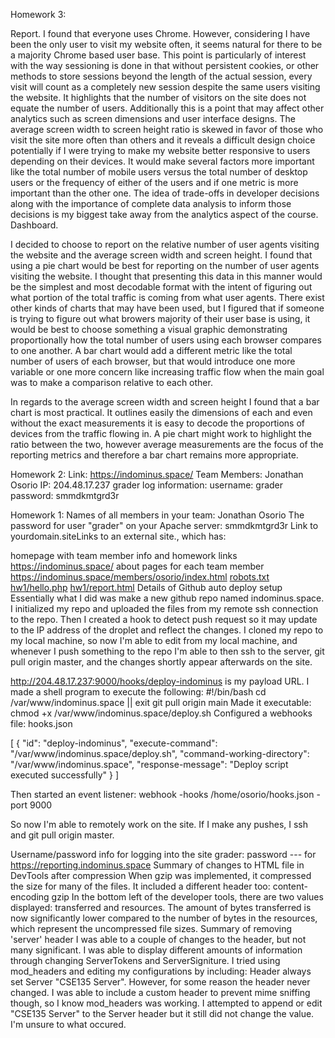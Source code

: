 Homework 3:

Report.
I found that everyone uses Chrome. However, considering I have been the only user to visit my website often, it seems natural for there to be a majority Chrome based user base. This point is particularly of interest with the way sessioning is done in that without persistent cookies, or other methods to store sessions beyond the length of the actual session, every visit will count as a completely new session despite the same users visiting the website. It highlights that the number of visitors on the site does not equate the number of users. Additionally this is a point that may affect other analytics such as screen dimensions and user interface designs. The average screen width to screen height ratio is skewed in favor of those who visit the site more often than others and it reveals a difficult design choice potentially if I were trying to make my website better responsive to users depending on their devices. It would make several factors more important like the total number of mobile users versus the total number of desktop users or the frequency of either of the users and if one metric is more important than the other one. The idea of trade-offs in developer decisions along with the  importance of complete data analysis to inform those decisions is my biggest take away from the analytics aspect of the course. 
Dashboard.

I decided to choose to report on the relative number of user agents visiting the website and the average screen width and screen height. I found that using a pie chart would be best for reporting on the number of user agents visiting the website. I thought that presenting this data in this manner would be the simplest and most decodable format with the intent of figuring out what portion of the total traffic is coming from what user agents. There exist other kinds of charts that may have been used, but I figured that if someone is trying to figure out what browers majority of their user base is using, it would be best to choose something a visual graphic demonstrating proportionally how the total number of users using each browser compares to one another. A bar chart would add a different metric like the total number of users of each browser, but that would introduce one more variable or one more concern like increasing traffic flow when the main goal was to make a comparison relative to each other. 

In regards to the average screen width and screen height I found that a bar chart is most practical. It outlines easily the dimensions of each and even without the exact measurements it is easy to decode the proportions of devices from the traffic flowing in. A pie chart might work to highlight the ratio between the two, however average measurements are the focus of the reporting metrics and therefore a bar chart remains more appropriate.

Homework 2:
Link: https://indominus.space/
Team Members: Jonathan Osorio
IP: 204.48.17.237
grader log information: 
  username: grader
  password: smmdkmtgrd3r

Homework 1:
Names of all members in your team:
  Jonathan Osorio
The password for user "grader" on your Apache server:
  smmdkmtgrd3r
Link to yourdomain.siteLinks to an external site., which has:

homepage with team member info and homework links
  https://indominus.space/
about pages for each team member
  https://indominus.space/members/osorio/index.html
  [robots.txt](https://indominus.space/robots.txt)
  [hw1/hello.php](https://indominus.space/hw1/hello.php)
  [hw1/report.html](https://indominus.space/hw1/report.html)
Details of Github auto deploy setup
  Essentially what I did was make a new github repo named indominus.space. I initialized my repo and uploaded the files from my remote ssh connection to the repo. Then I created a hook to detect push request so it may update to the IP address of the droplet and reflect the changes. I cloned my repo to my local machine, so now I'm able to edit from my local machine, and whenever I push something to the repo I'm able to then ssh to the server, git pull origin master, and the changes shortly appear afterwards on the site. 

  http://204.48.17.237:9000/hooks/deploy-indominus is my payload URL. I made a shell program to execute the following: 
    #!/bin/bash
    cd /var/www/indominus.space || exit
    git pull origin main
  Made it executable: chmod +x /var/www/indominus.space/deploy.sh
  Configured a webhooks file: hooks.json

  [
    {
      "id": "deploy-indominus",
      "execute-command": "/var/www/indominus.space/deploy.sh",
      "command-working-directory": "/var/www/indominus.space",
      "response-message": "Deploy script executed successfully"
    }
  ]

  Then started an event listener: webhook -hooks /home/osorio/hooks.json -port 9000

  So now I'm able to remotely work on the site. If I make any pushes, I ssh and git pull origin master.
    
Username/password info for logging into the site
  grader: password --- for https://reporting.indominus.space
Summary of changes to HTML file in DevTools after compression
  When gzip was implemented, it compressed the size for many of the files.
  	It included a different header too: 
  		content-encoding	gzip
  In the bottom left of the developer tools, there are two values displayed: transferred and resources. The amount of bytes transferred is now significantly lower compared to the number of bytes in the resources, which represent the uncompressed file sizes.
Summary of removing 'server' header
  I was able to a couple of changes to the header, but not many significant. I was able to display different amounts of information through changing ServerTokens and ServerSigniture. I tried using mod_headers and editing my configurations by including:
  	Header always set Server "CSE135 Server".
  However, for some reason the header never changed. I was able to include a custom header to prevent mime sniffing though, so I know mod_headers was working. I attempted to append or edit "CSE135 Server" to the Server header but it still did not change the value. I'm unsure to what occured.
